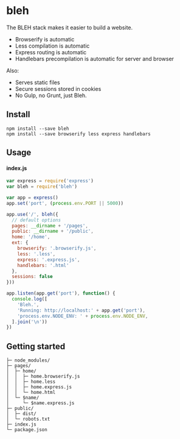 # bleh

The BLEH stack makes it easier to build a website.

- Browserify is automatic
- Less compilation is automatic
- Express routing is automatic
- Handlebars precompilation is automatic for server and browser

Also:

- Serves static files
- Secure sessions stored in cookies
- No Gulp, no Grunt, just Bleh.

## Install

```
npm install --save bleh
npm install --save browserify less express handlebars
```

## Usage

#### index.js
```js
var express = require('express')
var bleh = require('bleh')

var app = express()
app.set('port', (process.env.PORT || 5000))

app.use('/', bleh({
  // default options
  pages: __dirname + '/pages',
  public: __dirname + '/public',
  home: '/home',
  ext: {
    browserify: '.browserify.js',
    less: '.less',
    express: '.express.js',
    handlebars: '.html'
  },
  sessions: false
}))

app.listen(app.get('port'), function() {
  console.log([
    'Bleh.',
    'Running: http://localhost:' + app.get('port'),
    'process.env.NODE_ENV: ' + process.env.NODE_ENV,
  ].join('\n'))
})
```

## Getting started

```
├─ node_modules/
├─ pages/
│  ├─ home/
│  │  ├─ home.browserify.js
│  │  ├─ home.less
│  │  ├─ home.express.js
│  │  └─ home.html
│  └─ $name/
│     └─ $name.express.js
├─ public/
│  ├─ dist/
│  └─ robots.txt
├─ index.js
└─ package.json
```


